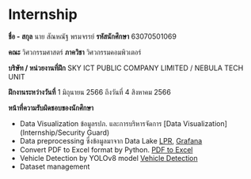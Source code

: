 # Internship


**ชื่อ - สกุล** นาย สัณหณัฐ พรมจรรย์	**รหัสนักศึกษา** 63070501069

**คณะ** วิศวกรรมศาสตร์ 		**ภาควิชา** วิศวกรรมคอมพิวเตอร์

**บริษัท / หน่วยงานที่ฝึก** SKY ICT PUBLIC COMPANY LIMITED / NEBULA TECH UNIT

**ฝึกงานระหว่างวันที่**  1 มิถุนายน 2566   ถึงวันที่  4 สิงหาคม 2566

**หน้าที่ความรับผิดชอบของนักศึกษา**

-	Data Visualization ข้อมูลรปภ. และการบริหารจัดการ [Data Visualization](Internship/Security Guard)
-	Data preprocessing ซี่งข้อมูลมาจาก Data Lake [LPR](lpr_log), [Grafana](Grafana)
-	Convert PDF to Excel format by Python.  [PDF to Excel](pdf_to_excel)
-	Vehicle Detection by YOLOv8 model  [Vehicle Detection](yolov8_detect_car)
-	Dataset management
